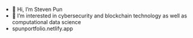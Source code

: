 - 👋 Hi, I’m Steven Pun
- 👀 I’m interested in cybersecurity and blockchain technology as well as computational data science
- spunportfolio.netlify.app


<!---
stevenpunn/stevenpunn is a ✨ special ✨ repository because its `README.md` (this file) appears on your GitHub profile.
You can click the Preview link to take a look at your changes.
--->
